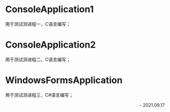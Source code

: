 ConsoleApplication1
====


用于测试测进程一，C语言编写；


ConsoleApplication2
====


用于测试测进程二，C语言编写；

WindowsFormsApplication
======


用于测试测进程三，C#语言编写；


<div align=right> - 2021.09.17 </div>